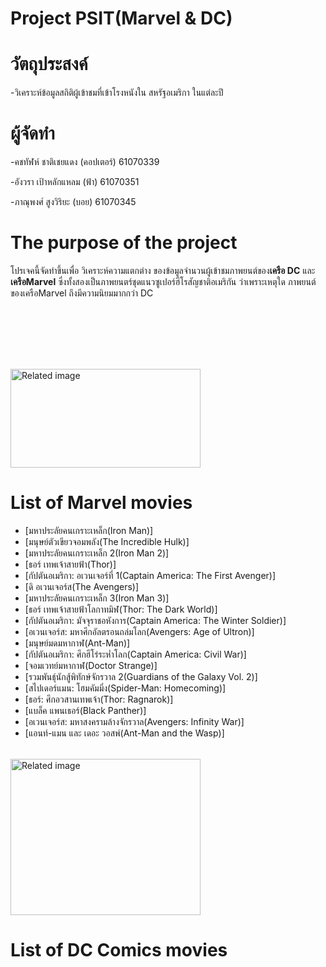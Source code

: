 # Project PSIT(Marvel & DC)

# วัตถุประสงค์
-วิเคราะห์ข้อมูลสถิติผู้เข้าชมที่เข้าโรงหนังใน สหรัฐอเมริกา ในแต่ละปี

# ผู้จัดทำ
-คชทัฬห์ ชาติเชยแดง (คอปเตอร์) 61070339

-อังวรา  เป้าหลักแหลม (ฟ้า) 61070351

-ภาณุพงศ์ สูงวิริยะ (บอย) 61070345

# The purpose of the project
โปรเจคนี้จัดทำขึ้นเพื่อ วิเคราะห์ความแตกต่าง ของข้อมูลจำนวนผู้เข้าชมภาพยนต์ของ**เครือ DC** และ **เครือMarvel** ซึ่งทั้งสองเป็นภาพยนตร์ชุดแนวซูเปอร์ฮีโรสัญชาติอเมริกัน
ว่าเพราะเหตุใด ภาพยนต์ของเครือMarvel ถึงมีความนิยมมากกว่า DC 

<img class="irc_mi" src="https://sicilianews24.it/wp-content/uploads/2017/11/Marvel-Cinematic-Universe.jpg" onload="typeof google==='object'&amp;&amp;google.aft&amp;&amp;google.aft(this)" width="304" height="158" style="margin-top: 98px;" alt="Related image">

# List of Marvel movies
-  [มหาประลัยคนเกราะเหล็ก(Iron Man)]
-  [มนุษย์ตัวเขียวจอมพลัง(The Incredible Hulk)]
-  [มหาประลัยคนเกราะเหล็ก 2(Iron Man 2)]
-  [ธอร์ เทพเจ้าสายฟ้า(Thor)]
-  [กัปตันอเมริกา: อเวนเจอร์ที่ 1(Captain America: The First Avenger)]
-  [ดิ อเวนเจอร์ส(The Avengers)]
-  [มหาประลัยคนเกราะเหล็ก 3(Iron Man 3)]
-  [ธอร์ เทพเจ้าสายฟ้าโลกาทมิฬ(Thor: The Dark World)]
-  [กัปตันอเมริกา: มัจจุราชอหังการ(Captain America: The Winter Soldier)]
-  [อเวนเจอร์ส: มหาศึกอัลตรอนถล่มโลก(Avengers: Age of Ultron)]
-  [มนุษย์มดมหากาฬ(Ant-Man)]
-  [กัปตันอเมริกา: ศึกฮีโร่ระห่ำโลก(Captain America: Civil War)]
-  [จอมเวทย์มหากาฬ(Doctor Strange)]
-  [รวมพันธุ์นักสู้พิทักษ์จักรวาล 2(Guardians of the Galaxy Vol. 2)]
-  [สไปเดอร์แมน: โฮมคัมมิ่ง(Spider-Man: Homecoming)]
-  [ธอร์: ศึกอวสานเทพเจ้า(Thor: Ragnarok)]
-  [แบล็ค แพนเธอร์(Black Panther)]
-  [อเวนเจอร์ส: มหาสงครามล้างจักรวาล(Avengers: Infinity War)]
-  [แอนท์-แมน และ เดอะ วอสพ์(Ant-Man and the Wasp)]

<img class="irc_mi" src="https://i.pinimg.com/originals/88/d9/6f/88d96f717a70792492ef4c299dfc7bfa.png" onload="typeof google==='object'&amp;&amp;google.aft&amp;&amp;google.aft(this)" width="304" height="250" style="margin-top: 18px;" alt="Related image">

# List of DC Comics movies
